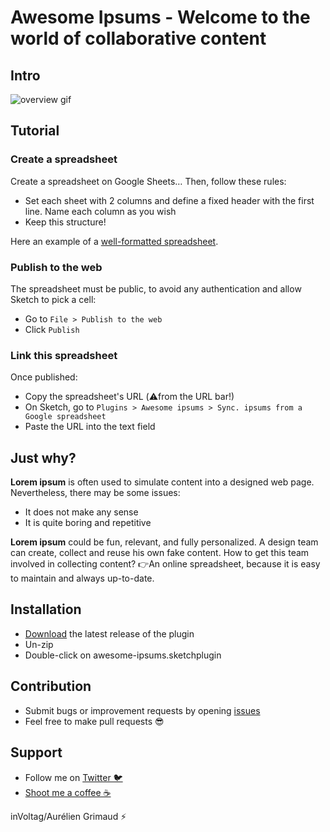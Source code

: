 # Awesome Ipsums - Welcome to the world of collaborative content

## Intro

![overview gif](img/overview.gif "Overview animation")

## Tutorial

### Create a spreadsheet

Create a spreadsheet on Google Sheets… Then, follow these rules:
- Set each sheet with 2 columns and define a fixed header with the first line. Name each column as you wish
- Keep this structure!

Here an example of a [well-formatted spreadsheet](https://docs.google.com/spreadsheets/d/1srDnvM8Wt7vzicCyrRxyDGsgU8KVlA30h2_2WUdv50Y/edit#gid=0).

### Publish to the web

The spreadsheet must be public, to avoid any authentication and allow Sketch to pick a cell:
- Go to `File > Publish to the web`
- Click `Publish`

### Link this spreadsheet

Once published:
- Copy the spreadsheet's URL (⚠️from the URL bar!)
- On Sketch, go to `Plugins > Awesome ipsums > Sync. ipsums from a Google spreadsheet`
- Paste the URL into the text field

## Just why?

**Lorem ipsum** is often used to simulate content into a designed web page. Nevertheless, there may be some issues:
- It does not make any sense
- It is quite boring and repetitive

**Lorem ipsum** could be fun, relevant, and fully personalized. A design team can create, collect and reuse his own fake content. How to get this team involved in collecting content?
👉An online spreadsheet, because it is easy to maintain and always up-to-date.

## Installation

- [Download](../../releases/latest/download/awesome-ipsums.sketchplugin.zip) the latest release of the plugin
- Un-zip
- Double-click on awesome-ipsums.sketchplugin

## Contribution

- Submit bugs or improvement requests by opening [issues](https://github.com/inVoltag/awesome-ipsums/issues)
- Feel free to make pull requests 😎

## Support

- Follow me on [Twitter 🐦](https://twitter.com/inVoltag)
- [Shoot me a coffee ☕️](https://www.buymeacoffee.com/inVoltag)

inVoltag/Aurélien Grimaud ⚡️
